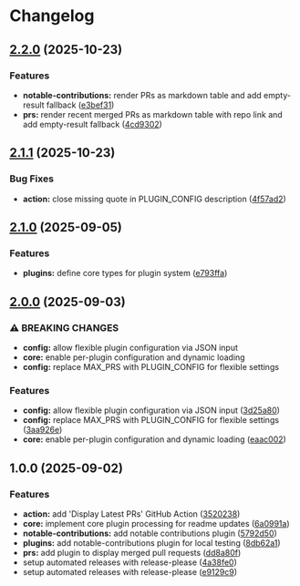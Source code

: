 # Changelog

## [2.2.0](https://github.com/thisisrick25/readme-engine/compare/v2.1.1...v2.2.0) (2025-10-23)


### Features

* **notable-contributions:** render PRs as markdown table and add empty-result fallback ([e3bef31](https://github.com/thisisrick25/readme-engine/commit/e3bef31808c0257ee744a2e14d55de55ace81b58))
* **prs:** render recent merged PRs as markdown table with repo link and add empty-result fallback ([4cd9302](https://github.com/thisisrick25/readme-engine/commit/4cd9302ddce1d231070644b15da050e0322a7e34))

## [2.1.1](https://github.com/thisisrick25/readme-engine/compare/v2.1.0...v2.1.1) (2025-10-23)


### Bug Fixes

* **action:** close missing quote in PLUGIN_CONFIG description ([4f57ad2](https://github.com/thisisrick25/readme-engine/commit/4f57ad20515694a63bdb4e3acc66343b1deac4e0))

## [2.1.0](https://github.com/thisisrick25/readme-engine/compare/v2.0.0...v2.1.0) (2025-09-05)


### Features

* **plugins:** define core types for plugin system ([e793ffa](https://github.com/thisisrick25/readme-engine/commit/e793ffa8ca03f02f55adcfae3b3b37b3b88ed7a1))

## [2.0.0](https://github.com/thisisrick25/readme-engine/compare/v1.0.0...v2.0.0) (2025-09-03)


### ⚠ BREAKING CHANGES

* **config:** allow flexible plugin configuration via JSON input
* **core:** enable per-plugin configuration and dynamic loading
* **config:** replace MAX_PRS with PLUGIN_CONFIG for flexible settings

### Features

* **config:** allow flexible plugin configuration via JSON input ([3d25a80](https://github.com/thisisrick25/readme-engine/commit/3d25a806c49f124a29e9a1e28d335f70aa81d631))
* **config:** replace MAX_PRS with PLUGIN_CONFIG for flexible settings ([3aa926e](https://github.com/thisisrick25/readme-engine/commit/3aa926e5b2721d4d4116a7bcb3f81c783581bd40))
* **core:** enable per-plugin configuration and dynamic loading ([eaac002](https://github.com/thisisrick25/readme-engine/commit/eaac002cc611bbb3c44b1409ea6b0dde1fa23224))

## 1.0.0 (2025-09-02)


### Features

* **action:** add 'Display Latest PRs' GitHub Action ([3520238](https://github.com/thisisrick25/readme-engine/commit/3520238adf3f81c2966b581e0b3eff928680beb1))
* **core:** implement core plugin processing for readme updates ([6a0991a](https://github.com/thisisrick25/readme-engine/commit/6a0991aeca6581226f65d078c2902e9d86a21077))
* **notable-contributions:** add notable contributions plugin ([5792d50](https://github.com/thisisrick25/readme-engine/commit/5792d503a368e1434e686dee868631e72cd9f146))
* **plugins:** add notable-contributions plugin for local testing ([8db62a1](https://github.com/thisisrick25/readme-engine/commit/8db62a17ba45ae6559a0b5513ffb27db415a23e2))
* **prs:** add plugin to display merged pull requests ([dd8a80f](https://github.com/thisisrick25/readme-engine/commit/dd8a80fb3f04909595643169868168457ca53997))
* setup automated releases with release-please ([4a38fe0](https://github.com/thisisrick25/readme-engine/commit/4a38fe09b325a5b4d151dc7ca866b192a4e8a3da))
* setup automated releases with release-please ([e9129c9](https://github.com/thisisrick25/readme-engine/commit/e9129c917587ead9f7b0a3dd2f1074642a7e3ca9))
